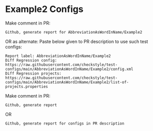 # Example2 Configs
Make comment in PR:
```
Github, generate report for AbbreviationAsWordInName/Example2
```
OR as alternate:
Paste below given to PR description to use such test configs:
```
Report label: AbbreviationAsWordInName/Example2
Diff Regression config: https://raw.githubusercontent.com/checkstyle/test-configs/main/AbbreviationAsWordInName/Example2/config.xml
Diff Regression projects: https://raw.githubusercontent.com/checkstyle/test-configs/main/AbbreviationAsWordInName/Example2/list-of-projects.properties
```
Make comment in PR:
```
Github, generate report
```
OR
```
Github, generate report for configs in PR description
```
